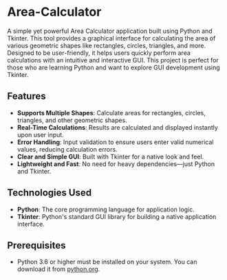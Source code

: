 # Area-Calculator



A simple yet powerful Area Calculator application built using Python and Tkinter. This tool provides a graphical interface for calculating the area of various geometric shapes like rectangles, circles, triangles, and more. Designed to be user-friendly, it helps users quickly perform area calculations with an intuitive and interactive GUI. This project is perfect for those who are learning Python and want to explore GUI development using Tkinter.

## Features

- **Supports Multiple Shapes**: Calculate areas for rectangles, circles, triangles, and other geometric shapes.
- **Real-Time Calculations**: Results are calculated and displayed instantly upon user input.
- **Error Handling**: Input validation to ensure users enter valid numerical values, reducing calculation errors.
- **Clear and Simple GUI**: Built with Tkinter for a native look and feel.
- **Lightweight and Fast**: No need for heavy dependencies—just Python and Tkinter.

## Technologies Used

- **Python**: The core programming language for application logic.
- **Tkinter**: Python's standard GUI library for building a native application interface.

## Prerequisites

- Python 3.6 or higher must be installed on your system. You can download it from [python.org](https://www.python.org/downloads/).

